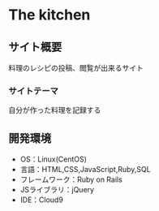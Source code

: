 # The kitchen

## サイト概要
料理のレシピの投稿、閲覧が出来るサイト

### サイトテーマ
自分が作った料理を記録する

## 開発環境
- OS：Linux(CentOS)
- 言語：HTML,CSS,JavaScript,Ruby,SQL
- フレームワーク：Ruby on Rails
- JSライブラリ：jQuery
- IDE：Cloud9
